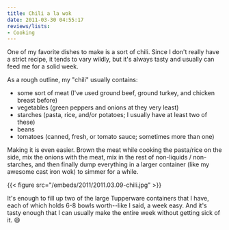 ```yaml
---
title: Chili a la wok
date: 2011-03-30 04:55:17
reviews/lists:
- Cooking
---
```

One of my favorite dishes to make is a sort of chili. Since I don't really have a strict recipe, it tends to vary wildly, but it's always tasty and usually can feed me for a solid week.

As a rough outline, my "chili" usually contains:

* some sort of meat (I've used ground beef, ground turkey, and chicken breast before)
* vegetables (green peppers and onions at they very least)
* starches (pasta, rice, and/or potatoes; I usually have at least two of these)
* beans
* tomatoes (canned, fresh, or tomato sauce; sometimes more than one)


<!--more-->

Making it is even easier. Brown the meat while cooking the pasta/rice on the side, mix the onions with the meat, mix in the rest of non-liquids / non-starches, and then finally dump everything in a larger container (like my awesome cast iron wok) to simmer for a while.

{{< figure src="/embeds/2011/2011.03.09-chili.jpg" >}}

It's enough to fill up two of the large Tupperware containers that I have, each of which holds 6-8 bowls worth--like I said, a week easy. And it's tasty enough that I can usually make the entire week without getting sick of it. :smile:
